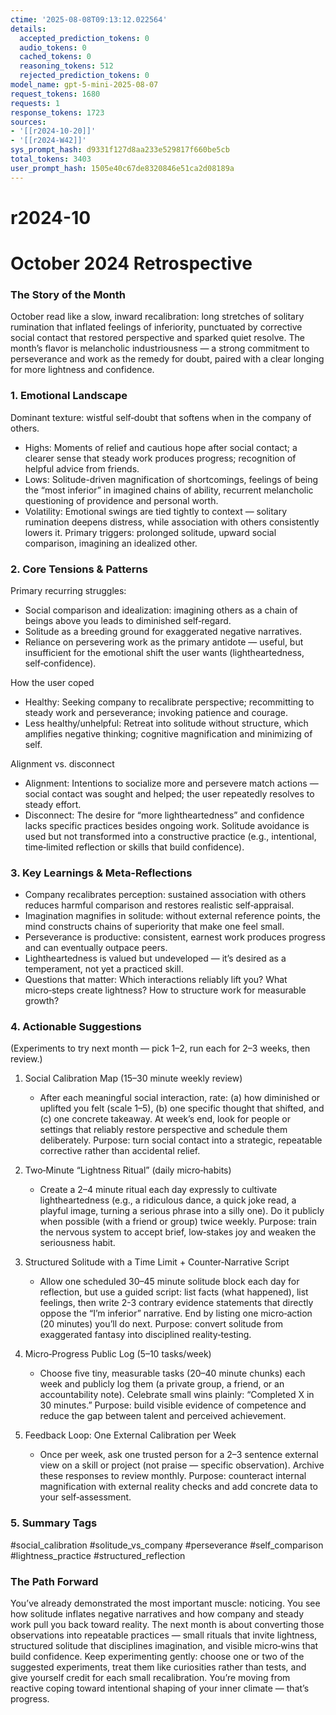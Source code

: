 ```yaml
---
ctime: '2025-08-08T09:13:12.022564'
details:
  accepted_prediction_tokens: 0
  audio_tokens: 0
  cached_tokens: 0
  reasoning_tokens: 512
  rejected_prediction_tokens: 0
model_name: gpt-5-mini-2025-08-07
request_tokens: 1680
requests: 1
response_tokens: 1723
sources:
- '[[r2024-10-20]]'
- '[[r2024-W42]]'
sys_prompt_hash: d9331f127d8aa233e529817f660be5cb
total_tokens: 3403
user_prompt_hash: 1505e40c67de8320846e51ca2d08189a
---
```

# r2024-10

# October 2024 Retrospective

### The Story of the Month
October read like a slow, inward recalibration: long stretches of solitary rumination that inflated feelings of inferiority, punctuated by corrective social contact that restored perspective and sparked quiet resolve. The month’s flavor is melancholic industriousness — a strong commitment to perseverance and work as the remedy for doubt, paired with a clear longing for more lightness and confidence.

### 1. Emotional Landscape
Dominant texture: wistful self‑doubt that softens when in the company of others.

- Highs: Moments of relief and cautious hope after social contact; a clearer sense that steady work produces progress; recognition of helpful advice from friends.
- Lows: Solitude-driven magnification of shortcomings, feelings of being the “most inferior” in imagined chains of ability, recurrent melancholic questioning of providence and personal worth.
- Volatility: Emotional swings are tied tightly to context — solitary rumination deepens distress, while association with others consistently lowers it. Primary triggers: prolonged solitude, upward social comparison, imagining an idealized other.

### 2. Core Tensions & Patterns
Primary recurring struggles:
- Social comparison and idealization: imagining others as a chain of beings above you leads to diminished self‑regard.
- Solitude as a breeding ground for exaggerated negative narratives.
- Reliance on persevering work as the primary antidote — useful, but insufficient for the emotional shift the user wants (lightheartedness, self‑confidence).

How the user coped
- Healthy: Seeking company to recalibrate perspective; recommitting to steady work and perseverance; invoking patience and courage.
- Less healthy/unhelpful: Retreat into solitude without structure, which amplifies negative thinking; cognitive magnification and minimizing of self.

Alignment vs. disconnect
- Alignment: Intentions to socialize more and persevere match actions — social contact was sought and helped; the user repeatedly resolves to steady effort.
- Disconnect: The desire for “more lightheartedness” and confidence lacks specific practices besides ongoing work. Solitude avoidance is used but not transformed into a constructive practice (e.g., intentional, time‑limited reflection or skills that build confidence).

### 3. Key Learnings & Meta-Reflections
- Company recalibrates perception: sustained association with others reduces harmful comparison and restores realistic self‑appraisal.
- Imagination magnifies in solitude: without external reference points, the mind constructs chains of superiority that make one feel small.
- Perseverance is productive: consistent, earnest work produces progress and can eventually outpace peers.
- Lightheartedness is valued but undeveloped — it’s desired as a temperament, not yet a practiced skill.
- Questions that matter: Which interactions reliably lift you? What micro‑steps create lightness? How to structure work for measurable growth?

### 4. Actionable Suggestions
(Experiments to try next month — pick 1–2, run each for 2–3 weeks, then review.)

1. Social Calibration Map (15–30 minute weekly review)
   - After each meaningful social interaction, rate: (a) how diminished or uplifted you felt (scale 1–5), (b) one specific thought that shifted, and (c) one concrete takeaway. At week’s end, look for people or settings that reliably restore perspective and schedule them deliberately. Purpose: turn social contact into a strategic, repeatable corrective rather than accidental relief.

2. Two‑Minute “Lightness Ritual” (daily micro‑habits)
   - Create a 2–4 minute ritual each day expressly to cultivate lightheartedness (e.g., a ridiculous dance, a quick joke read, a playful image, turning a serious phrase into a silly one). Do it publicly when possible (with a friend or group) twice weekly. Purpose: train the nervous system to accept brief, low‑stakes joy and weaken the seriousness habit.

3. Structured Solitude with a Time Limit + Counter‑Narrative Script
   - Allow one scheduled 30–45 minute solitude block each day for reflection, but use a guided script: list facts (what happened), list feelings, then write 2-3 contrary evidence statements that directly oppose the “I’m inferior” narrative. End by listing one micro‑action (20 minutes) you’ll do next. Purpose: convert solitude from exaggerated fantasy into disciplined reality‑testing.

4. Micro‑Progress Public Log (5–10 tasks/week)
   - Choose five tiny, measurable tasks (20–40 minute chunks) each week and publicly log them (a private group, a friend, or an accountability note). Celebrate small wins plainly: “Completed X in 30 minutes.” Purpose: build visible evidence of competence and reduce the gap between talent and perceived achievement.

5. Feedback Loop: One External Calibration per Week
   - Once per week, ask one trusted person for a 2–3 sentence external view on a skill or project (not praise — specific observation). Archive these responses to review monthly. Purpose: counteract internal magnification with external reality checks and add concrete data to your self‑assessment.

### 5. Summary Tags
#social_calibration #solitude_vs_company #perseverance #self_comparison #lightness_practice #structured_reflection

### The Path Forward
You’ve already demonstrated the most important muscle: noticing. You see how solitude inflates negative narratives and how company and steady work pull you back toward reality. The next month is about converting those observations into repeatable practices — small rituals that invite lightness, structured solitude that disciplines imagination, and visible micro‑wins that build confidence. Keep experimenting gently: choose one or two of the suggested experiments, treat them like curiosities rather than tests, and give yourself credit for each small recalibration. You’re moving from reactive coping toward intentional shaping of your inner climate — that’s progress.